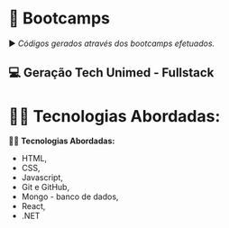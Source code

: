 # :book: Bootcamps
:arrow_forward: *Códigos gerados através dos bootcamps efetuados.* 

## :computer: Geração Tech Unimed - Fullstack

:woman_technologist: **Tecnologias Abordadas:**
=======
:woman_technologist: **Tecnologias Abordadas:** 

* HTML, 
* CSS, 
* Javascript, 
* Git e GitHub, 
* Mongo - banco de dados, 
* React, 
* .NET
